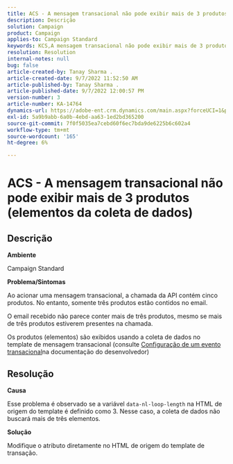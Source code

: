 ```yaml
---
title: ACS - A mensagem transacional não pode exibir mais de 3 produtos (elementos da coleta de dados)
description: Descrição
solution: Campaign
product: Campaign
applies-to: Campaign Standard
keywords: KCS,A mensagem transacional não pode exibir mais de 3 produtos (elementos da coleta de dados)
resolution: Resolution
internal-notes: null
bug: false
article-created-by: Tanay Sharma .
article-created-date: 9/7/2022 11:52:50 AM
article-published-by: Tanay Sharma .
article-published-date: 9/7/2022 12:00:57 PM
version-number: 3
article-number: KA-14764
dynamics-url: https://adobe-ent.crm.dynamics.com/main.aspx?forceUCI=1&pagetype=entityrecord&etn=knowledgearticle&id=4e678f96-a32e-ed11-9db1-002248086735
exl-id: 5a9b9abb-6a0b-4ebd-aa63-1ed2bd365200
source-git-commit: 7f0f5035ea7cebd60f6ec7bda9de6225b6c602a4
workflow-type: tm+mt
source-wordcount: '165'
ht-degree: 6%

---
```


# ACS - A mensagem transacional não pode exibir mais de 3 produtos (elementos da coleta de dados)

## Descrição


<b>Ambiente</b>

Campaign Standard



<b>Problema/Sintomas</b>

Ao acionar uma mensagem transacional, a chamada da API contém cinco produtos. No entanto, somente três produtos estão contidos no email.

O email recebido não parece conter mais de três produtos, mesmo se mais de três produtos estiverem presentes na chamada.

Os produtos (elementos) são exibidos usando a coleta de dados no template de mensagem transacional (consulte [Configuração de um evento transacional](https://experienceleague.adobe.com/docs/campaign-standard/using/communication-channels/transactional-messaging/event-configuration/configuring-transactional-event.html?lang=en)na documentação do desenvolvedor)


## Resolução


<b>Causa</b>

Esse problema é observado se a variável `data-nl-loop-length` na HTML de origem do template é definido como 3. Nesse caso, a coleta de dados não buscará mais de três elementos.



<b>Solução</b>

Modifique o atributo diretamente no HTML de origem do template de transação.
